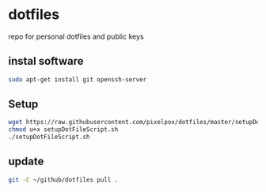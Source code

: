 # dotfiles

repo for personal dotfiles and public keys

## instal software

```bash
sudo apt-get install git openssh-server
```

## Setup

```bash
wget https://raw.githubusercontent.com/pixelpox/dotfiles/master/setupDotFileScript.sh
chmod u+x setupDotFileScript.sh
./setupDotFileScript.sh
```

## update

```bash
git -C ~/github/dotfiles pull .
```